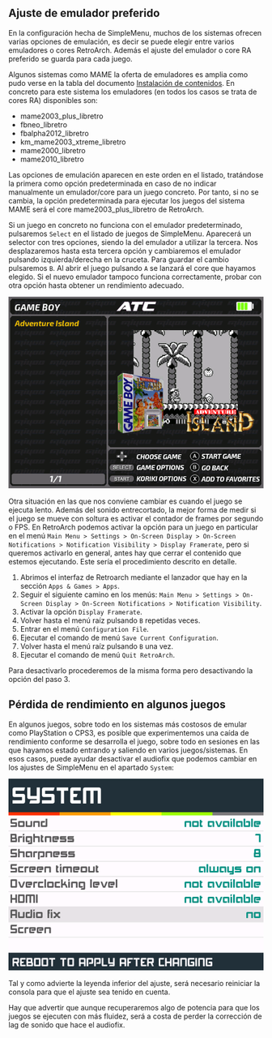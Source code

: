 ## Ajuste de emulador preferido

En la configuración hecha de SimpleMenu, muchos de los sistemas ofrecen varias opciones de emulación, es decir se puede elegir entre varios emuladores o cores RetroArch. Además el ajuste del emulador o core RA preferido se guarda para cada juego.

Algunos sistemas como MAME la oferta de emuladores es amplia como pudo verse en la tabla del documento [Instalación de contenidos](#). En concreto para este sistema los emuladores (en todos los casos se trata de cores RA) disponibles son:

* mame2003_plus_libretro
* fbneo_libretro
* fbalpha2012_libretro
* km_mame2003_xtreme_libretro
* mame2000_libretro
* mame2010_libretro

Las opciones de emulación aparecen en este orden en el listado, tratándose la primera como opción predeterminada en caso de no indicar manualmente un emulador/core para un juego concreto. Por tanto, si no se cambia, la opción predeterminada para ejecutar los juegos del sistema MAME será el core mame2003_plus_libretro de RetroArch.

Si un juego en concreto no funciona con el emulador predeterminado, pulsaremos `Select` en el listado de juegos de SimpleMenu. Aparecerá un selector con tres opciones, siendo la del emulador a utilizar la tercera. Nos desplazaremos hasta esta tercera opción y cambiaremos el emulador pulsando izquierda/derecha en la cruceta. Para guardar el cambio pulsaremos `B`. Al abrir el juego pulsando `A` se lanzará el core que hayamos elegido. Si el nuevo emulador tampoco funciona correctamente, probar con otra opción hasta obtener un rendimiento adecuado.

![Core selection](images/core_selection.gif)

Otra situación en las que nos conviene cambiar es cuando el juego se ejecuta lento. Además del sonido entrecortado, la mejor forma de medir si el juego se mueve con soltura es activar el contador de frames por segundo o FPS. En RetroArch podemos activar la opción para un juego en particular en el menú `Main Menu > Settings > On-Screen Display > On-Screen Notifications > Notification Visibility > Display Framerate`, pero si queremos activarlo en general, antes hay que cerrar el contenido que estemos ejecutando. Este sería el procedimiento descrito en detalle.

1. Abrimos el interfaz de Retroarch mediante el lanzador que hay en la sección `Apps & Games > Apps`.
2. Seguir el siguiente camino en los menús: `Main Menu > Settings > On-Screen Display > On-Screen Notifications > Notification Visibility`.
3. Activar la opción `Display Framerate`.
4. Volver hasta el menú raíz pulsando `B` repetidas veces.
5. Entrar en el menú `Configuration File`.
6. Ejecutar el comando de menú `Save Current Configuration`.
7. Volver hasta el menú raíz pulsando `B` una vez.
8. Ejecutar el comando de menú `Quit RetroArch`.

Para desactivarlo procederemos de la misma forma pero desactivando la opción del paso 3.

## Pérdida de rendimiento en algunos juegos

En algunos juegos, sobre todo en los sistemas más costosos de emular como PlayStation o CPS3, es posible que experimentemos una caída de rendimiento conforme se desarrolla el juego, sobre todo en sesiones en las que hayamos estado entrando y saliendo en varios juegos/sistemas. En esos casos, puede ayudar desactivar el audiofix que podemos cambiar en los ajustes de SimpleMenu en el apartado `System`:

![Audio fix off](images/audio_fix_off.png)

Tal y como advierte la leyenda inferior del ajuste, será necesario reiniciar la consola para que el ajuste sea tenido en cuenta.

Hay que advertir que aunque recuperaremos algo de potencia para que los juegos se ejecuten con más fluidez, será a costa de perder la corrección de lag de sonido que hace el audiofix.
